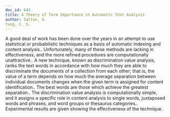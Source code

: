```yaml
---
doc_id: 643
title: A Theory of Term Importance in Automatic Text Analysis
author: Salton, G.
Yang, C. S.
---
```


A good deal of work has been done over the years in an attempt to use 
statistical or probabilistic techniques as a basis of automatic indexing and
content analysis.. 
   Unfortunately, many of these methods are lacking in effectiveness, and the
more refined procedures are computationally unattractive..
   A new technique, known as discrimination value analysis, ranks the text 
words in accordance with how much they are able to discriminate the documents
of a collection from each other; that is, the value of a term depends on how
much the average separation between individual documents changes when the given 
term is assigned for content identification.. The best words are those which
achieve the greatest separation.. 
   The discrimination value analysis is computationally simple, and it assigns 
a specific role in content analysis to single words, juxtaposed words and 
phrases, and word groups or thesaurus categories..  Experimental results are 
given showing the effectiveness of the technique..